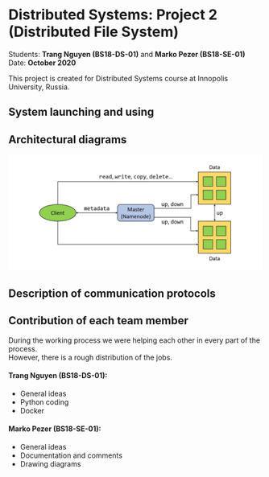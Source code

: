 <h1>Distributed Systems: Project 2 (Distributed File System)</h1>

Students: <b>Trang Nguyen (BS18-DS-01)</b> and <b>Marko Pezer (BS18-SE-01)</b><br>
Date: <b>October 2020</b><br>

This project is created for Distributed Systems course at Innopolis University, Russia.

<h2>System launching and using</h2>


<h2>Architectural diagrams</h2>

![Diagram_01](diagrams/diagram_01.JPG)

<h2>Description of communication protocols</h2>


<h2>Contribution of each team member</h2>

During the working process we were helping each other in every part of the process.<br>
However, there is a rough distribution of the jobs.

<h4>Trang Nguyen (BS18-DS-01):</h4>

<ul>
  <li>General ideas</li>
  <li>Python coding</li>
  <li>Docker</li>
</ul>

<h4>Marko Pezer (BS18-SE-01):</h4>

<ul>
  <li>General ideas</li>
  <li>Documentation and comments</li>
  <li>Drawing diagrams</li>
</ul>
